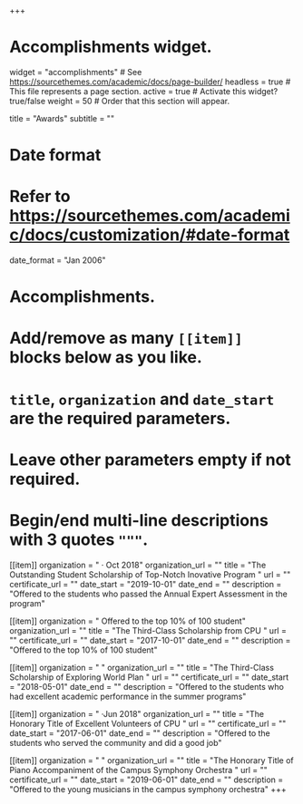+++
# Accomplishments widget.
widget = "accomplishments"  # See https://sourcethemes.com/academic/docs/page-builder/
headless = true  # This file represents a page section.
active = true  # Activate this widget? true/false
weight = 50  # Order that this section will appear.

title = "Awards"
subtitle = ""

# Date format
#   Refer to https://sourcethemes.com/academic/docs/customization/#date-format
date_format = "Jan 2006"

# Accomplishments.
#   Add/remove as many `[[item]]` blocks below as you like.
#   `title`, `organization` and `date_start` are the required parameters.
#   Leave other parameters empty if not required.
#   Begin/end multi-line descriptions with 3 quotes `"""`.

[[item]]
  organization = " ·  Oct 2018"
  organization_url = ""
  title = "The Outstanding Student Scholarship of Top-Notch Inovative Program "
  url = ""
  certificate_url = ""
  date_start = "2019-10-01"
  date_end = ""
  description = "Offered to the students who passed the Annual Expert Assessment in the program"

  
[[item]]
  organization = " Offered to the top 10% of 100 student"
  organization_url = ""
  title = "The Third-Class Scholarship from CPU "
  url = ""
  certificate_url = ""
  date_start = "2017-10-01"
  date_end = ""
  description = "Offered to the top 10% of 100 student"
  
  [[item]]
  organization = " "
  organization_url = ""
  title = "The Third-Class Scholarship of Exploring World Plan "
  url = ""
  certificate_url = ""
  date_start = "2018-05-01"
  date_end = ""
  description = "Offered to the students who had excellent academic performance in the summer programs"

  [[item]]
  organization = " ·Jun 2018"
  organization_url = ""
  title = "The Honorary Title of Excellent Volunteers of CPU "
  url = ""
  certificate_url = ""
  date_start = "2017-06-01"
  date_end = ""
  description = "Offered to the students who served the community and did a good job"
  
  [[item]]
  organization = " "
  organization_url = ""
  title = "The Honorary Title of Piano Accompaniment of the Campus Symphony Orchestra "
  url = ""
  certificate_url = ""
  date_start = "2019-06-01"
  date_end = ""
  description = "Offered to the young musicians in the campus symphony orchestra"
+++
